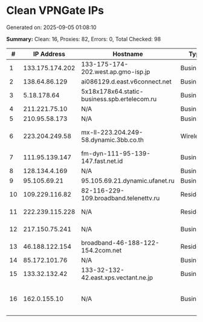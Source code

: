 # Clean VPNGate IPs
Generated on: 2025-09-05 01:08:10

**Summary:** Clean: 16, Proxies: 82, Errors: 0, Total Checked: 98

| # | IP Address | Hostname | Type | Country | Provider |
|---|------------|----------|------|---------|----------|
| 1 | 133.175.174.202 | 133-175-174-202.west.ap.gmo-isp.jp | Business | JP | ARTERIA Networks Corporation |
| 2 | 138.64.86.129 | ai086129.d.east.v6connect.net | Business | JP | Asahi Net |
| 3 | 5.18.178.64 | 5x18x178x64.static-business.spb.ertelecom.ru | Business | RU | JSC "ER-Telecom Holding" |
| 4 | 211.221.75.10 | N/A | Business | KR | Korea Telecom |
| 5 | 210.95.58.173 | N/A | Business | KR | Korea Telecom |
| 6 | 223.204.249.58 | mx-ll-223.204.249-58.dynamic.3bb.co.th | Wireless | TH | Triple T Broadband Public Company Limited |
| 7 | 111.95.139.147 | fm-dyn-111-95-139-147.fast.net.id | Business | ID | Linknet-Fastnet ASN |
| 8 | 128.134.4.169 | N/A | Business | KR | Korea Telecom |
| 9 | 95.105.69.21 | 95.105.69.21.dynamic.ufanet.ru | Business | RU | JSC "Ufanet" |
| 10 | 109.229.116.82 | 82-116-229-109.broadband.telenettv.ru | Residential | RU | Telecommunication networks Ltd |
| 11 | 222.239.115.228 | N/A | Residential | KR | SK Broadband Co Ltd |
| 12 | 217.150.75.241 | N/A | Business | RU | Natalia Sergeevna Filicheva |
| 13 | 46.188.122.154 | broadband-46-188-122-154.2com.net | Residential | RU | LLC SETEL |
| 14 | 85.172.101.76 | N/A | Business | RU | PJSC Rostelecom |
| 15 | 133.32.132.42 | 133-32-132-42.east.xps.vectant.ne.jp | Business | JP | ARTERIA Networks Corporation |
| 16 | 162.0.155.10 | N/A | Business | LC | Government Information Technology Services Limited |
